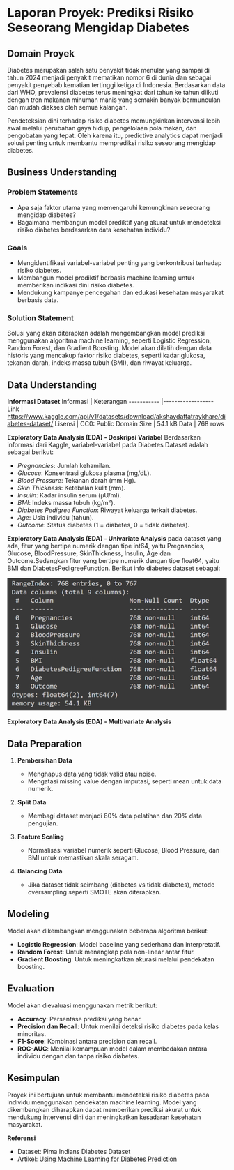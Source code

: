# Laporan Proyek: Prediksi Risiko Seseorang Mengidap Diabetes

## Domain Proyek

Diabetes merupakan salah satu penyakit tidak menular yang sampai di tahun 2024 menjadi penyakit mematikan nomor 6 di dunia dan sebagai penyakit penyebab kematian tertinggi ketiga di Indonesia. Berdasarkan data dari WHO, prevalensi diabetes terus meningkat dari tahun ke tahun diikuti dengan tren makanan minuman manis yang semakin banyak bermunculan dan mudah diakses oleh semua kalangan.

Pendeteksian dini terhadap risiko diabetes memungkinkan intervensi lebih awal melalui perubahan gaya hidup, pengelolaan pola makan, dan pengobatan yang tepat. Oleh karena itu, predictive analytics dapat menjadi solusi penting untuk membantu memprediksi risiko seseorang mengidap diabetes.

## Business Understanding

### Problem Statements

- Apa saja faktor utama yang memengaruhi kemungkinan seseorang mengidap diabetes?
- Bagaimana membangun model prediktif yang akurat untuk mendeteksi risiko diabetes berdasarkan data kesehatan individu?

### Goals

- Mengidentifikasi variabel-variabel penting yang berkontribusi terhadap risiko diabetes.
- Membangun model prediktif berbasis machine learning untuk memberikan indikasi dini risiko diabetes.
- Mendukung kampanye pencegahan dan edukasi kesehatan masyarakat berbasis data.

### Solution Statement

Solusi yang akan diterapkan adalah mengembangkan model prediksi menggunakan algoritma machine learning, seperti Logistic Regression, Random Forest, dan Gradient Boosting. Model akan dilatih dengan data historis yang mencakup faktor risiko diabetes, seperti kadar glukosa, tekanan darah, indeks massa tubuh (BMI), dan riwayat keluarga.

## Data Understanding

**Informasi Dataset**
Informasi | Keterangan
----------- |------------------
Link | https://www.kaggle.com/api/v1/datasets/download/akshaydattatraykhare/diabetes-dataset/
Lisensi | CC0: Public Domain
Size | 54.1 kB
Data | 768 rows

**Exploratory Data Analysis (EDA) - Deskripsi Variabel**
Berdasarkan informasi dari Kaggle, variabel-variabel pada Diabetes Dataset adalah sebagai berikut:

- _Pregnancies_: Jumlah kehamilan.
- _Glucose_: Konsentrasi glukosa plasma (mg/dL).
- _Blood Pressure_: Tekanan darah (mm Hg).
- _Skin Thickness_: Ketebalan kulit (mm).
- _Insulin_: Kadar insulin serum (µU/ml).
- _BMI_: Indeks massa tubuh (kg/m²).
- _Diabetes Pedigree Function_: Riwayat keluarga terkait diabetes.
- _Age_: Usia individu (tahun).
- _Outcome_: Status diabetes (1 = diabetes, 0 = tidak diabetes).

**Exploratory Data Analysis (EDA) - Univariate Analysis**
pada dataset yang ada, fitur yang bertipe numerik dengan tipe int64, yaitu Pregnancies, Glucose, BloodPressure, SkinThickness, Insulin, Age dan Outcome.Sedangkan fitur yang bertipe numerik dengan tipe float64, yaitu BMI dan DiabetesPedigreeFunction.
Berikut info diabetes dataset sebagai:

![univariat numerical fitur](https://github.com/esteryuricha/ml-advanced/blob/4b80f0a58b189f2552015f097989b12a2a5319ad/Screenshot%202024-11-19%20161410.png)

**Exploratory Data Analysis (EDA) - Multivariate Analysis**

## Data Preparation

1. **Pembersihan Data**

   - Menghapus data yang tidak valid atau noise.
   - Mengatasi missing value dengan imputasi, seperti mean untuk data numerik.

2. **Split Data**

   - Membagi dataset menjadi 80% data pelatihan dan 20% data pengujian.

3. **Feature Scaling**

   - Normalisasi variabel numerik seperti Glucose, Blood Pressure, dan BMI untuk memastikan skala seragam.

4. **Balancing Data**
   - Jika dataset tidak seimbang (diabetes vs tidak diabetes), metode oversampling seperti SMOTE akan diterapkan.

## Modeling

Model akan dikembangkan menggunakan beberapa algoritma berikut:

- **Logistic Regression**: Model baseline yang sederhana dan interpretatif.
- **Random Forest**: Untuk menangkap pola non-linear antar fitur.
- **Gradient Boosting**: Untuk meningkatkan akurasi melalui pendekatan boosting.

## Evaluation

Model akan dievaluasi menggunakan metrik berikut:

- **Accuracy**: Persentase prediksi yang benar.
- **Precision dan Recall**: Untuk menilai deteksi risiko diabetes pada kelas minoritas.
- **F1-Score**: Kombinasi antara precision dan recall.
- **ROC-AUC**: Menilai kemampuan model dalam membedakan antara individu dengan dan tanpa risiko diabetes.

## Kesimpulan

Proyek ini bertujuan untuk membantu mendeteksi risiko diabetes pada individu menggunakan pendekatan machine learning. Model yang dikembangkan diharapkan dapat memberikan prediksi akurat untuk mendukung intervensi dini dan meningkatkan kesadaran kesehatan masyarakat.

**Referensi**

- Dataset: Pima Indians Diabetes Dataset
- Artikel: [Using Machine Learning for Diabetes Prediction](https://www.example.com)
